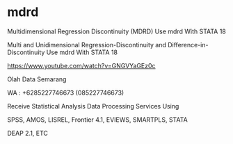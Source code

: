 # mdrd
Multidimensional Regression Discontinuity (MDRD) Use mdrd With STATA 18

Multi and Unidimensional Regression-Discontinuity and Difference-in-Discontinuity Use mdrd With STATA 18

https://www.youtube.com/watch?v=GNGVYaGEz0c

Olah Data Semarang

WA : +6285227746673 (085227746673)

Receive Statistical Analysis Data Processing Services Using

SPSS, AMOS, LISREL, Frontier 4.1, EVIEWS, SMARTPLS, STATA

DEAP 2.1, ETC

